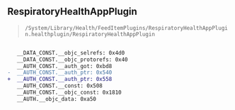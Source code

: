 ## RespiratoryHealthAppPlugin

> `/System/Library/Health/FeedItemPlugins/RespiratoryHealthAppPlugin.healthplugin/RespiratoryHealthAppPlugin`

```diff

   __DATA_CONST.__objc_selrefs: 0x4d0
   __DATA_CONST.__objc_protorefs: 0x40
   __AUTH_CONST.__auth_got: 0xbd8
-  __AUTH_CONST.__auth_ptr: 0x540
+  __AUTH_CONST.__auth_ptr: 0x558
   __AUTH_CONST.__const: 0x508
   __AUTH_CONST.__objc_const: 0x1810
   __AUTH.__objc_data: 0xa50

```
